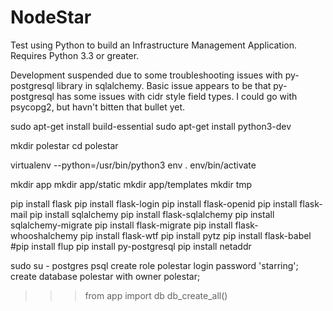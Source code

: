 <h1>NodeStar</h1>

Test using Python to build an Infrastructure Management Application.  Requires Python 3.3 or greater.

Development suspended due to some troubleshooting issues with py-postgresql library in sqlalchemy.  Basic issue
appears to be that py-postgresql has some issues with cidr style field types.  I could go with psycopg2, but 
havn't bitten that bullet yet.

sudo apt-get install build-essential
sudo apt-get install python3-dev

mkdir polestar
cd polestar

virtualenv --python=/usr/bin/python3 env
. env/bin/activate

mkdir app
mkdir app/static
mkdir app/templates
mkdir tmp

pip install flask
pip install flask-login
pip install flask-openid
pip install flask-mail
pip install sqlalchemy
pip install flask-sqlalchemy
pip install sqlalchemy-migrate
pip install flask-migrate
pip install flask-whooshalchemy
pip install flask-wtf
pip install pytz
pip install flask-babel
#pip install flup
pip install py-postgresql
pip install netaddr

sudo su - postgres
psql
create role polestar login password 'starring';
create database polestar with owner polestar;

>>>from app import db
>>>db_create_all()
